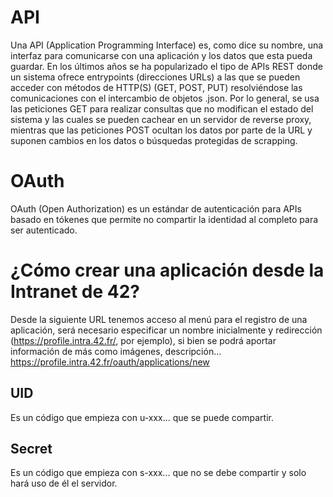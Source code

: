 # API
Una API (Application Programming Interface) es, como dice su nombre, una interfaz para comunicarse con una aplicación y los datos que esta pueda guardar.
En los últimos años se ha popularizado el tipo de APIs REST donde un sistema ofrece entrypoints (direcciones URLs) a las que se pueden acceder con métodos de HTTP(S) (GET, POST, PUT) resolviéndose las comunicaciones con el intercambio de objetos .json.
Por lo general, se usa las peticiones GET para realizar consultas que no modifican el estado del sistema y las cuales se pueden cachear en un servidor de reverse proxy, mientras que las peticiones POST ocultan los datos por parte de la URL y suponen cambios en los datos o búsquedas protegidas de scrapping.
# OAuth
OAuth (Open Authorization) es un estándar de autenticación para APIs basado en tókenes que permite no compartir la identidad al completo para ser autenticado.
# ¿Cómo crear una aplicación desde la Intranet de 42?
Desde la siguiente URL tenemos acceso al menú para el registro de una aplicación, será necesario especificar un nombre inicialmente y redirección (https://profile.intra.42.fr/, por ejemplo), si bien se podrá aportar información de más como imágenes, descripción...
 https://profile.intra.42.fr/oauth/applications/new
## UID
Es un código que empieza con u-xxx... que se puede compartir.
## Secret
Es un código que empieza con s-xxx... que no se debe compartir y solo hará uso de él el servidor.